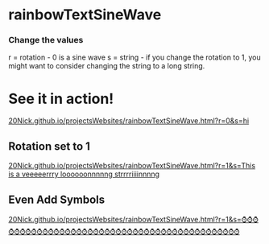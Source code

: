 # rainbowTextSineWave

### Change the values 
r = rotation - 0 is a sine wave
s = string - if you change the rotation to 1, you might want to consider changing the string to a long string.

# See it in action!

[20Nick.github.io/projectsWebsites/rainbowTextSineWave.html?r=0&s=hi](https://20Nick.github.io/projectsWebsites/rainbowTextSineWave.html?r=0&s=hi)

## Rotation set to 1
[20Nick.github.io/projectsWebsites/rainbowTextSineWave.html?r=1&s=This is a veeeeerrry loooooonnnnng strrrriiiinnnng](https://20Nick.github.io/projectsWebsites/rainbowTextSineWave.html?r=1&s=This%20is%20a%20veeeeerrry%20loooooonnnnng%20strrrriiiinnnng)

## Even Add Symbols
[20Nick.github.io/projectsWebsites/rainbowTextSineWave.html?r=1&s=⌚⌚⌚⌚⌚⌚⌚⌚⌚⌚⌚⌚⌚⌚⌚⌚⌚⌚⌚⌚⌚⌚⌚⌚⌚⌚⌚⌚⌚⌚⌚⌚⌚⌚⌚⌚⌚⌚⌚⌚⌚⌚⌚⌚](https://20Nick.github.io/projectsWebsites/rainbowTextSineWave.html?r=1&s=⌚⌚⌚⌚⌚⌚⌚⌚⌚⌚⌚⌚⌚⌚⌚⌚⌚⌚⌚⌚⌚⌚⌚⌚⌚⌚⌚⌚⌚⌚⌚⌚⌚⌚⌚⌚⌚⌚⌚⌚⌚⌚⌚⌚)
